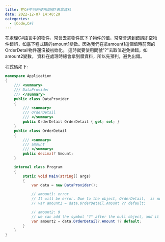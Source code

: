 ```yaml
---
title: 在C#中何時使用問號?去拿資料
date: 2022-12-07 14:40:20
categories:  
  - [Code,C#]
---
```

在處理C#語言中的物件，常會去拿物件底下子物件的值，常常會遇到錯誤即空物件錯誤，如底下程式碼的amount1變數。因為我們在拿amount1這個值時前面的OrderDetail物件還沒被初始化。
這時就要使用問號"?"去取值避免拋錯，如amount2變數。
資料在處理時總會拿到髒資料，所以先預判，避免出錯。

程式碼如下:
```csharp
namespace Application
{
    /// <summary>
    /// DataProvider
    /// </summary>
    public class DataProvider
    {
        /// <summary>
        /// OrderDetail
        /// </summary>
        public OrderDetail OrderDetail { get; set; }
    }
    public class OrderDetail
    {
        /// <summary>
        /// amount
        /// </summary>
        public decimal? Amount;
    }

    internal class Program
    {
        static void Main(string[] args)
        {
            var data = new DataProvider();

            // amount1: error
            // It will be error. Due to the object, OrderDetail,  is null and doesn't initialize.
            // var amount1 = data.OrderDetail.Amount ?? default;

            // amount2: 0 
            // we can add the symbol "?" after the null object, and it can avoid being an error.
            var amount2 = data.OrderDetail?.Amount ?? default;
        }
    }
}

```
